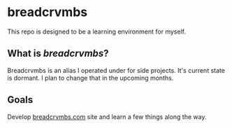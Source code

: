 # breadcrvmbs
This repo is designed to be a learning environment for myself.

## What is _breadcrvmbs_? 
Breadcrvmbs is an alias I operated under for side projects. It's current state is dormant. I plan to change that in the upcoming months. 

## Goals
Develop [breadcrvmbs.com](breadcrvmbs.com) site and learn a few things along the way.
